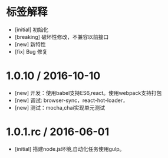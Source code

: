 # 标签解释
- [initial] 初始化
- [breaking] 破坏性修改，不兼容以前接口
- [new] 新特性
- [fix] Bug 修复

1.0.10 / 2016-10-10
==================
- [new] 开发：使用babel支持ES6,react。使用webpack支持打包
- [new] 调试: browser-sync，react-hot-loader，
- [new] 测试：mocha,chai实现单元测试

1.0.1.rc / 2016-06-01
==================
- [initial] 搭建node.js环境,自动化任务使用gulp。

